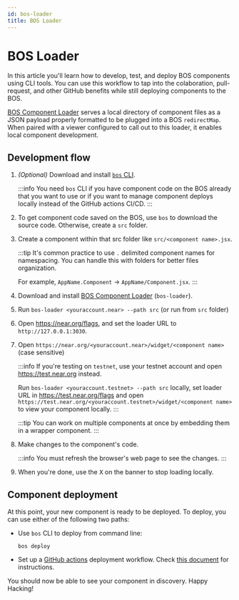 ```yaml
---
id: bos-loader
title: BOS Loader
---
```


# BOS Loader

In this article you'll learn how to develop, test, and deploy BOS components using CLI tools. You can use this workflow to tap into the colaboration, pull-request, and other GitHub benefits while still deploying components to the BOS.

[BOS Component Loader](https://github.com/near/bos-loader) serves a local directory of component files as a JSON payload properly formatted to be plugged into a BOS `redirectMap`. When paired with a viewer configured to call out to this loader, it enables local component development.

## Development flow

1. _(Optional)_ Download and install [`bos` CLI](https://bos.cli.rs).

   :::info You need `bos` CLI if you have component code on the BOS already that you want to use or if you want to manage component deploys locally instead of the GitHub actions CI/CD.
   :::

2. To get component code saved on the BOS, use `bos` to download the source code. Otherwise, create a `src` folder.

3. Create a component within that src folder like `src/<component name>.jsx`.

   :::tip It's common practice to use `.` delimited component names for namespacing. You can handle this with folders for better files organization.

   For example, `AppName.Component` → `AppName/Component.jsx`.
   :::

4. Download and install [BOS Component Loader](https://github.com/near/bos-loader/releases) (`bos-loader`).

5. Run `bos-loader <youraccount.near> --path src` (or run from `src` folder)

6. Open https://near.org/flags, and set the loader URL to `http://127.0.0.1:3030`.

7. Open `https://near.org/<youraccount.near>/widget/<component name>` (case sensitive)

   :::info If you're testing on `testnet`, use your testnet account and open https://test.near.org instead.

   Run `bos-loader <youraccount.testnet> --path src` locally, set loader URL in https://test.near.org/flags and open `https://test.near.org/<youraccount.testnet>/widget/<component name>` to view your component locally.
   :::

   :::tip
   You can work on multiple components at once by embedding them in a wrapper component.
   :::

8. Make changes to the component's code.

   :::info
   You must refresh the browser's web page to see the changes.
   :::

9. When you're done, use the <kbd>X</kbd> on the banner to stop loading locally.

## Component deployment

At this point, your new component is ready to be deployed. To deploy, you can use either of the following two paths:

- Use `bos` CLI to deploy from command line:

  ```
  bos deploy
  ```

- Set up a [GitHub actions](https://github.com/FroVolod/bos-cli-rs/blob/master/README.md#reusable-workflow) deployment workflow. Check [this document](https://github.com/FroVolod/bos-cli-rs/blob/master/README.md#github-actions) for instructions.

You should now be able to see your component in discovery. Happy Hacking!
